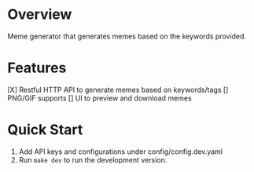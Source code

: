 # Overview
Meme generator that generates memes based on the keywords provided.


# Features
[X] Restful HTTP API to generate memes based on keywords/tags
[] PNG/GIF supports
[] UI to preview and download memes

# Quick Start
1. Add API keys and configurations under config/config.dev.yaml
2. Run `make dev` to run the development version.